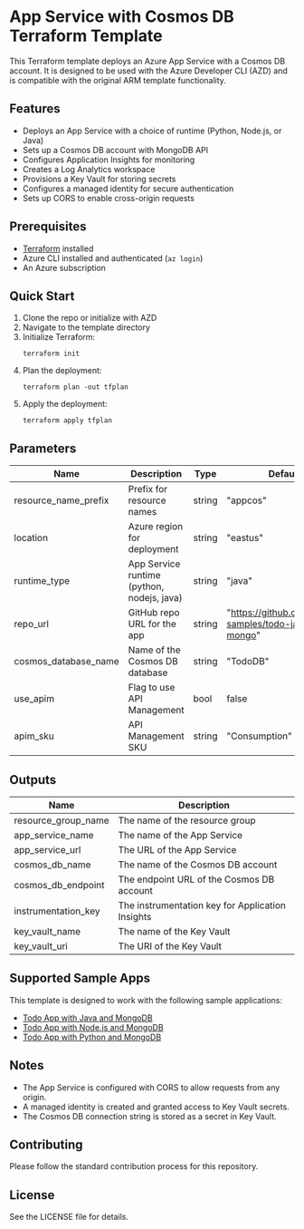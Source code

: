 # App Service with Cosmos DB Terraform Template

This Terraform template deploys an Azure App Service with a Cosmos DB account. It is designed to be used with the Azure Developer CLI (AZD) and is compatible with the original ARM template functionality.

## Features

- Deploys an App Service with a choice of runtime (Python, Node.js, or Java)
- Sets up a Cosmos DB account with MongoDB API
- Configures Application Insights for monitoring
- Creates a Log Analytics workspace
- Provisions a Key Vault for storing secrets
- Configures a managed identity for secure authentication
- Sets up CORS to enable cross-origin requests

## Prerequisites

- [Terraform](https://www.terraform.io/downloads.html) installed
- Azure CLI installed and authenticated (`az login`)
- An Azure subscription

## Quick Start

1. Clone the repo or initialize with AZD
2. Navigate to the template directory
3. Initialize Terraform:
   ```shell
   terraform init
   ```
4. Plan the deployment:
   ```shell
   terraform plan -out tfplan
   ```
5. Apply the deployment:
   ```shell
   terraform apply tfplan
   ```

## Parameters

| Name | Description | Type | Default |
|------|-------------|------|---------|
| resource_name_prefix | Prefix for resource names | string | "appcos" |
| location | Azure region for deployment | string | "eastus" |
| runtime_type | App Service runtime (python, nodejs, java) | string | "java" |
| repo_url | GitHub repo URL for the app | string | "https://github.com/azure-samples/todo-java-mongo" |
| cosmos_database_name | Name of the Cosmos DB database | string | "TodoDB" |
| use_apim | Flag to use API Management | bool | false |
| apim_sku | API Management SKU | string | "Consumption" |

## Outputs

| Name | Description |
|------|-------------|
| resource_group_name | The name of the resource group |
| app_service_name | The name of the App Service |
| app_service_url | The URL of the App Service |
| cosmos_db_name | The name of the Cosmos DB account |
| cosmos_db_endpoint | The endpoint URL of the Cosmos DB account |
| instrumentation_key | The instrumentation key for Application Insights |
| key_vault_name | The name of the Key Vault |
| key_vault_uri | The URI of the Key Vault |

## Supported Sample Apps

This template is designed to work with the following sample applications:

- [Todo App with Java and MongoDB](https://github.com/azure-samples/todo-java-mongo)
- [Todo App with Node.js and MongoDB](https://github.com/azure-samples/todo-nodejs-mongo)
- [Todo App with Python and MongoDB](https://github.com/azure-samples/todo-python-mongo)

## Notes

- The App Service is configured with CORS to allow requests from any origin.
- A managed identity is created and granted access to Key Vault secrets.
- The Cosmos DB connection string is stored as a secret in Key Vault.

## Contributing

Please follow the standard contribution process for this repository.

## License

See the LICENSE file for details.
